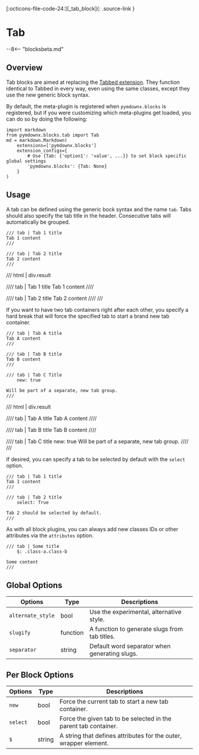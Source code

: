 [:octicons-file-code-24:][_tab_block]{: .source-link }

# Tab

--8<-- "blocksbeta.md"

## Overview

Tab blocks are aimed at replacing the [Tabbed extension](../../tabbed.md). They function identical to Tabbed in every
way, even using the same classes, except they use the new generic block syntax.

By default, the meta-plugin is registered when `pymdownx.blocks` is registered, but if you were customizing which
meta-plugins get loaded, you can do so by doing the following:

```py3
import markdown
from pymdownx.blocks.tab import Tab
md = markdown.Markdown(
    extensions=['pymdownx.blocks']
    extension_configs={
        # Use {Tab: {'option1': 'value', ...}} to set block specific global settings
        'pymdownx.blocks': {Tab: None}
    }
)
```

## Usage

A tab can be defined using the generic bock syntax and the name `tab`. Tabs should also specify the tab title in the
header. Consecutive tabs will automatically be grouped.

```text title="Tabs"
/// tab | Tab 1 title
Tab 1 content
///

/// tab | Tab 2 title
Tab 2 content
///
```

/// html | div.result

//// tab | Tab 1 title
Tab 1 content
////

//// tab | Tab 2 title
Tab 2 content
////
///

If you want to have two tab containers right after each other, you specify a hard break that will force the specified
tab to start a brand new tab container.

```text title="New Tab Group"
/// tab | Tab A title
Tab A content
///

/// tab | Tab B title
Tab B content
///

/// tab | Tab C Title
    new: true

Will be part of a separate, new tab group.
///
```

/// html | div.result

//// tab | Tab A title
Tab A content
////

//// tab | Tab B title
Tab B content
////

//// tab | Tab C title
    new: true
Will be part of a separate, new tab group.
////
///

If desired, you can specify a tab to be selected by default with the `select` option.

```
/// tab | Tab 1 title
Tab 1 content
///

/// tab | Tab 2 title
    select: True

Tab 2 should be selected by default.
///
```

As with all block plugins, you can always add new classes IDs or other attributes via the `attributes` option.

```
/// tab | Some title
    $: .class-a.class-b

Some content
///
```

## Global Options

Options           | Type     | Descriptions
----------------- | -------- | ------------
`alternate_style` | bool     | Use the experimental, alternative style.
`slugify`         | function | A function to generate slugs from tab titles.
`separator`       | string   | Default word separator when generating slugs.

## Per Block Options

Options      | Type       | Descriptions
------------ | ---------- | ------------
`new`        | bool       | Force the current tab to start a new tab container.
`select`     | bool       | Force the given tab to be selected in the parent tab container.
`$`          | string     | A string that defines attributes for the outer, wrapper element.
